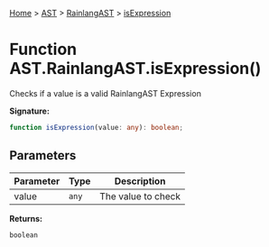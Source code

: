 [Home](../../../../../index.md) &gt; [AST](../../../../ast.md) &gt; [RainlangAST](../../rainlangast.md) &gt; [isExpression](./isexpression_1.md)

# Function AST.RainlangAST.isExpression()

Checks if a value is a valid RainlangAST Expression

<b>Signature:</b>

```typescript
function isExpression(value: any): boolean;
```

## Parameters

|  Parameter | Type | Description |
|  --- | --- | --- |
|  value | `any` | The value to check |

<b>Returns:</b>

`boolean`

